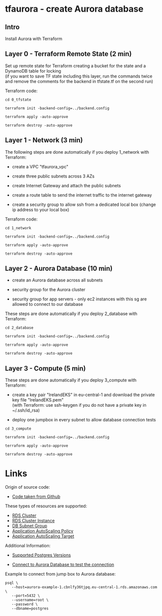 # tfaurora - create Aurora database

## Intro

Install Aurora with Terraform

## Layer 0 - Terraform Remote State (2 min)

Set up remote state for Terraform creating a bucket for the state and a DynamoDB table for locking<br>
(if you want to save TF state including this layer, run the commands twice and remove the comments for the backend in tfstate.tf on the second run)

Terraform code:
```
cd 0_tfstate

terraform init -backend-config=../backend.config

terraform apply -auto-approve

terraform destroy -auto-approve
```

## Layer 1 - Network (3 min)

The following steps are done automatically if you deploy 1_network with Terraform:

* create a VPC "tfaurora_vpc" 

* create three public subnets across 3 AZs 

* create Internet Gateway and attach the public subnets

* create a route table to send the internet traffic to the internet gateway

* create a security group to allow ssh from a dedicated local box (change ip address to your local box)

Terraform code:
```
cd 1_network

terraform init -backend-config=../backend.config

terraform apply -auto-approve

terraform destroy -auto-approve
```

## Layer 2 - Aurora Database (10 min)

* create an Aurora database across all subnets

* security group for the Aurora cluster

* security group for app servers - only ec2 instances with this sg are allowed to connect to our database

These steps are done automatically if you deploy 2_database with Terraform:

```
cd 2_database

terraform init -backend-config=../backend.config

terraform apply -auto-approve

terraform destroy -auto-approve
```

## Layer 3 - Compute (5 min)

These steps are done automatically if you deploy 3_compute with Terraform:

* create a key pair "IrelandEKS" in eu-central-1 and download the private key file "IrelandEKS.pem"<br>
(with Terraform: use ssh-keygen if you do not have a private key in ~/.ssh/id_rsa)

* deploy one jumpbox in every subnet to allow database connection tests

```
cd 3_compute

terraform init -backend-config=../backend.config

terraform apply -auto-approve

terraform destroy -auto-approve
```

# Links

Origin of source code:

* [Code taken from Github](https://github.com/terraform-aws-modules/terraform-aws-rds-aurora)

These types of resources are supported:

* [RDS Cluster](https://www.terraform.io/docs/providers/aws/r/rds_cluster.html)
* [RDS Cluster Instance](https://www.terraform.io/docs/providers/aws/r/rds_cluster_instance.html)
* [DB Subnet Group](https://www.terraform.io/docs/providers/aws/r/db_subnet_group.html)
* [Application AutoScaling Policy](https://www.terraform.io/docs/providers/aws/r/appautoscaling_policy.html)
* [Application AutoScaling Target](https://www.terraform.io/docs/providers/aws/r/appautoscaling_target.html)

Additional Information:
* [Supported Postgres Versions](https://docs.aws.amazon.com/AmazonRDS/latest/UserGuide/CHAP_PostgreSQL.html#PostgreSQL.Concepts.General.DBVersions)

* [Connect to Aurora Database to test the connection](https://docs.aws.amazon.com/AmazonRDS/latest/UserGuide/USER_ConnectToPostgreSQLInstance.html)

Example to connect from jump box to Aurora database:
```
psql \
   --host=aurora-example-1.cbnlfy36tjpq.eu-central-1.rds.amazonaws.com \
   --port=5432 \
   --username=root \
   --password \
   --dbname=postgres
```